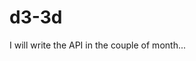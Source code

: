 # d3-3d
I will write the API in the couple of month...
<!--

3d projection with d3.js

## Installing

If you use NPM, `npm install d3-3d`. Otherwise, download the [latest release](https://github.com/niekes/d3-3d/releases/latest).

## API Reference

...
 -->
